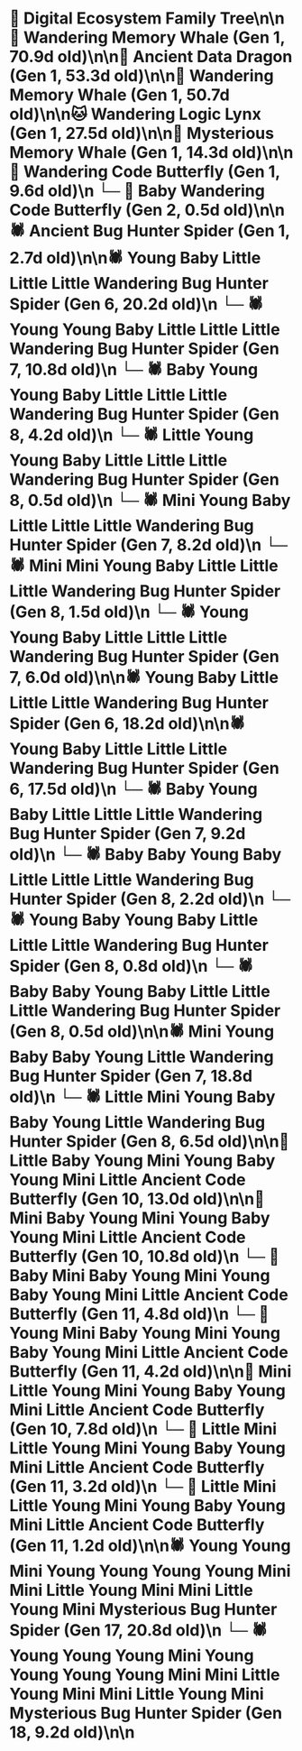 # 🌳 Digital Ecosystem Family Tree\n\n🐋 Wandering Memory Whale (Gen 1, 70.9d old)\n\n🐉 Ancient Data Dragon (Gen 1, 53.3d old)\n\n🐋 Wandering Memory Whale (Gen 1, 50.7d old)\n\n🐱 Wandering Logic Lynx (Gen 1, 27.5d old)\n\n🐋 Mysterious Memory Whale (Gen 1, 14.3d old)\n\n🦋 Wandering Code Butterfly (Gen 1, 9.6d old)\n  └─ 🦋 Baby Wandering Code Butterfly (Gen 2, 0.5d old)\n\n🕷️ Ancient Bug Hunter Spider (Gen 1, 2.7d old)\n\n🕷️ Young Baby Little Little Little Wandering Bug Hunter Spider (Gen 6, 20.2d old)\n  └─ 🕷️ Young Young Baby Little Little Little Wandering Bug Hunter Spider (Gen 7, 10.8d old)\n    └─ 🕷️ Baby Young Young Baby Little Little Little Wandering Bug Hunter Spider (Gen 8, 4.2d old)\n    └─ 🕷️ Little Young Young Baby Little Little Little Wandering Bug Hunter Spider (Gen 8, 0.5d old)\n  └─ 🕷️ Mini Young Baby Little Little Little Wandering Bug Hunter Spider (Gen 7, 8.2d old)\n    └─ 🕷️ Mini Mini Young Baby Little Little Little Wandering Bug Hunter Spider (Gen 8, 1.5d old)\n  └─ 🕷️ Young Young Baby Little Little Little Wandering Bug Hunter Spider (Gen 7, 6.0d old)\n\n🕷️ Young Baby Little Little Little Wandering Bug Hunter Spider (Gen 6, 18.2d old)\n\n🕷️ Young Baby Little Little Little Wandering Bug Hunter Spider (Gen 6, 17.5d old)\n  └─ 🕷️ Baby Young Baby Little Little Little Wandering Bug Hunter Spider (Gen 7, 9.2d old)\n    └─ 🕷️ Baby Baby Young Baby Little Little Little Wandering Bug Hunter Spider (Gen 8, 2.2d old)\n    └─ 🕷️ Young Baby Young Baby Little Little Little Wandering Bug Hunter Spider (Gen 8, 0.8d old)\n    └─ 🕷️ Baby Baby Young Baby Little Little Little Wandering Bug Hunter Spider (Gen 8, 0.5d old)\n\n🕷️ Mini Young Baby Baby Young Little Wandering Bug Hunter Spider (Gen 7, 18.8d old)\n  └─ 🕷️ Little Mini Young Baby Baby Young Little Wandering Bug Hunter Spider (Gen 8, 6.5d old)\n\n🦋 Little Baby Young Mini Young Baby Young Mini Little Ancient Code Butterfly (Gen 10, 13.0d old)\n\n🦋 Mini Baby Young Mini Young Baby Young Mini Little Ancient Code Butterfly (Gen 10, 10.8d old)\n  └─ 🦋 Baby Mini Baby Young Mini Young Baby Young Mini Little Ancient Code Butterfly (Gen 11, 4.8d old)\n  └─ 🦋 Young Mini Baby Young Mini Young Baby Young Mini Little Ancient Code Butterfly (Gen 11, 4.2d old)\n\n🦋 Mini Little Young Mini Young Baby Young Mini Little Ancient Code Butterfly (Gen 10, 7.8d old)\n  └─ 🦋 Little Mini Little Young Mini Young Baby Young Mini Little Ancient Code Butterfly (Gen 11, 3.2d old)\n  └─ 🦋 Little Mini Little Young Mini Young Baby Young Mini Little Ancient Code Butterfly (Gen 11, 1.2d old)\n\n🕷️ Young Young Mini Young Young Young Young Mini Mini Little Young Mini Mini Little Young Mini Mysterious Bug Hunter Spider (Gen 17, 20.8d old)\n  └─ 🕷️ Young Young Young Mini Young Young Young Young Mini Mini Little Young Mini Mini Little Young Mini Mysterious Bug Hunter Spider (Gen 18, 9.2d old)\n\n